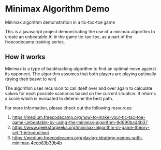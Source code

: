 # Minimax Algorithm Demo
Minimax algorithm demonstration in a tic-tac-toe game

This is a javascript project demonstrating the use of a minimax algorithm to create an unbeatable AI in the game tic-tac-toe, as a part of the freecodecamp training series.

## How it works
Minimax is a type of backtracking algorithm to find an optimal move against its opponent. The algorithm assumes that both players are playing optimally (trying their beswt to win)

The algorithm uses recursion to call itself over and over again to calculate values for each possible scanarios based on the current situation. It returns a score which is evaluated to determine the best path.

For more information, please check out the following resources:
1. https://medium.freecodecamp.org/how-to-make-your-tic-tac-toe-game-unbeatable-by-using-the-minimax-algorithm-9d690bad4b37
2. https://www.geeksforgeeks.org/minimax-algorithm-in-game-theory-set-1-introduction/
3. https://medium.freecodecamp.org/playing-strategy-games-with-minimax-4ecb83b39b4b

